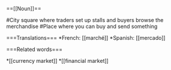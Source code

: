 ==[[Noun]]==

#City square where traders set up stalls and buyers browse the merchandise
#Place where you can buy and send something

===Translations===
*French: [[marché]]
*Spanish: [[mercado]]

===Related words===

*[[currency market]]
*[[financial market]]